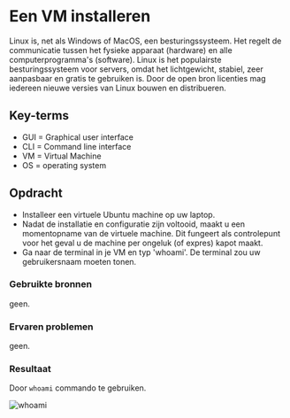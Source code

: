 # Een VM installeren
Linux is, net als Windows of MacOS, een besturingssysteem. Het regelt de communicatie tussen het fysieke apparaat (hardware) en alle computerprogramma's (software).
Linux is het populairste besturingssysteem voor servers, omdat het lichtgewicht, stabiel, zeer aanpasbaar en gratis te gebruiken is. Door de open bron licenties mag iedereen nieuwe versies van Linux bouwen en distribueren.


## Key-terms
- GUI = Graphical user interface
- CLI = Command line interface
- VM = Virtual Machine
- OS = operating system 
## Opdracht
- Installeer een virtuele Ubuntu machine op uw laptop.
- Nadat de installatie en configuratie zijn voltooid, maakt u een momentopname van de virtuele machine. Dit fungeert als controlepunt voor het geval u de machine per ongeluk (of expres) kapot maakt.
- Ga naar de terminal in je VM en typ 'whoami'. De terminal zou uw gebruikersnaam moeten tonen.
### Gebruikte bronnen
geen.

### Ervaren problemen
geen.
### Resultaat
Door `whoami` commando te gebruiken.

![whoami](https://raw.githubusercontent.com/Rithmatist/cloud-6-repo-Rithmatist/main/00_includes/whoami.JPG)
